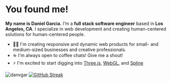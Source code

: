 # You found me! 
**My name is Daniel Garcia.** I’m a **full stack software engineer** based in **Los Angeles, CA**. I specialize in web development and creating human-centered solutions for human-centered people.

- 👨‍💻 I'm creating responsive and dynamic web products for small- and medium-sized businesses and creative professionals.
- ☕️ I'm always open to coffee chats! Give me a shout!
- ⚡ I'm excited to start digging into [Three.js](https://threejs.org/), [WebGL](https://get.webgl.org/), and [Spline](https://spline.design/)

<p>
  <a href="https://github.com/anuraghazra/github-readme-stats"><img align="left" src="https://github-readme-stats.vercel.app/api/top-langs?username=danvgar&show_icons=true&locale=en&layout=compact" alt="danvgar" /></a>
<a href="https://git.io/streak-stats"><img src="https://streak-stats.demolab.com?user=danvgar" alt="GitHub Streak" /></a>
</p>

<!-- <p>&nbsp;<img align="center" src="https://github-readme-stats.vercel.app/api?username=danvgar&show_icons=true&locale=en" alt="danvgar" /></p>

<p><img align="center" src="https://github-readme-streak-stats.herokuapp.com/?user=danvgar&" alt="danvgar" /></p> -->

<!--
**danvgar/danvgar** is a ✨ _special_ ✨ repository because its `README.md` (this file) appears on your GitHub profile.

Here are some ideas to get you started:

- 🔭 I’m currently working on ...
- 🌱 I’m currently learning ...
- 👯 I’m looking to collaborate on ...
- 🤔 I’m looking for help with ...
- 💬 Ask me about ...
- 📫 How to reach me: ...
- 😄 Pronouns: ...
- ⚡ Fun fact: ...
-->


